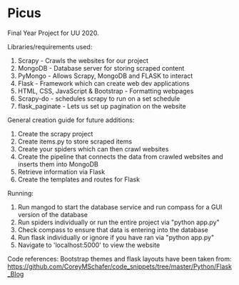 # Picus
<!-- information document for the project - Andrew -->
Final Year Project for UU 2020.

Libraries/requirements used:
1. Scrapy - Crawls the websites for our project
2. MongoDB - Database server for storing scraped content
3. PyMongo - Allows Scrapy, MongoDB and FLASK to interact
4. Flask - Framework which can create web dev applications
5. HTML, CSS, JavaScript & Bootstrap - Formatting webpages
6. Scrapy-do - schedules scrapy to run on a set schedule
7. flask_paginate - Lets us set up pagination on the website

General creation guide for future additions:
1. Create the scrapy project
2. Create items.py to store scraped items
3. Create your spiders which can then crawl websites
4. Create the pipeline that connects the data from crawled websites and inserts them into MongoDB
5. Retrieve information via Flask
6. Create the templates and routes for Flask

Running:
1. Run mangod to start the database service and run compass for a GUI version of the database
2. Run spiders individually or run the entire project via "python app.py"
3. Check compass to ensure that data is entering into the database
4. Run flask individually or ignore if you have ran via "python app.py"
5. Navigate to 'localhost:5000' to view the website

Code references:
Bootstrap themes and flask layouts have been taken from:
https://github.com/CoreyMSchafer/code_snippets/tree/master/Python/Flask_Blog

